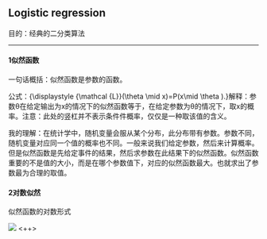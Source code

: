 ## Logistic regression

目的：经典的二分类算法

--------

#### 1似然函数

一句话概括：似然函数是参数的函数。

公式：{\displaystyle {\mathcal {L}}(\theta \mid x)=P(x\mid \theta ).}解释：参数θ在给定输出为x的情况下的似然函数等于，在给定参数为θ的情况下，取x的概率。注意：此处的竖杠并不表示条件件概率，仅仅是一种取该值的含义。

我的理解：在统计学中，随机变量会服从某个分布，此分布带有参数。参数不同，随机变量对应同一个值的概率也不同。一般来说我们给定参数，然后来计算概率。但是似然函数是先给定事件的结果，然后求参数在此结果下的似然函数。似然函数重要的不是值的大小，而是在哪个参数值下，对应的似然函数最大。也就求出了参数最为合理的取值。

#### 2对数似然

似然函数的对数形式

![](<++>) <++>
